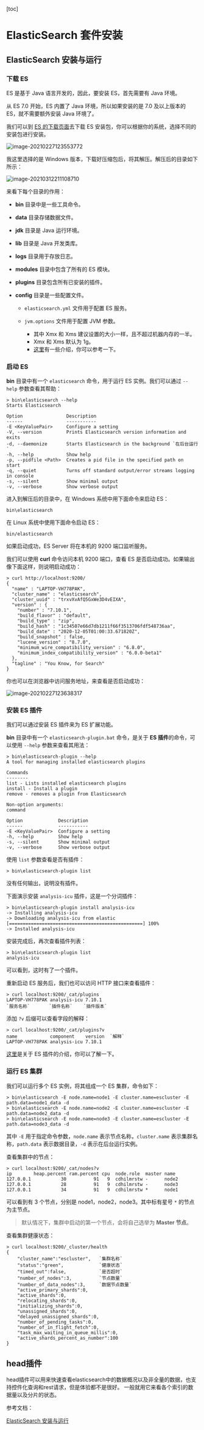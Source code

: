 [toc]



# ElasticSearch 套件安装

## ElasticSearch 安装与运行

### 下载 ES

ES 是基于 Java 语言开发的，因此，要安装 ES，首先需要有 Java 环境。

从 ES 7.0 开始，ES 内置了 Java 环境，所以如果安装的是 7.0 及以上版本的 ES，就不需要额外安装 Java 环境了。

我们可以到 [ES 的下载页面](https://www.elastic.co/downloads/elasticsearch)去下载 ES 安装包，你可以根据你的系统，选择不同的安装包进行安装。

![image-20210227123553772](https://homan-blog.oss-cn-beijing.aliyuncs.com/study-demo/elastic-search-demo/image-20210227123553772.png)

我这里选择的是 Windows 版本，下载好压缩包后，将其解压。解压后的目录如下所示：

![image-20210312211108710](https://homan-blog.oss-cn-beijing.aliyuncs.com/study-demo/elastic-search-demo/20210312211108.png)

来看下每个目录的作用：

- **bin** 目录中是一些工具命令。

- **data** 目录存储数据文件。

- **jdk** 目录是 Java 运行环境。

- **lib** 目录是 Java 开发类库。

- **logs** 目录用于存放日志。

- **modules** 目录中包含了所有的 ES 模块。

- **plugins** 目录包含所有已安装的插件。

- **config** 目录是一些配置文件。

  - `elasticsearch.yml` 文件用于配置 ES 服务。

  - `jvm.options` 文件用于配置 JVM 参数。

    - 其中 Xmx 和 Xms 建议设置的大小一样，且不超过机器内存的一半。
    - Xmx 和 Xms 默认为 1g。
    - [这里](https://www.elastic.co/cn/blog/a-heap-of-trouble)有一些介绍，你可以参考一下。

### 启动 ES

**bin** 目录中有一个 `elasticsearch` 命令，用于运行 ES 实例。我们可以通过 `--help` 参数查看其帮助：

```shell
> bin\elasticsearch --help
Starts Elasticsearch

Option                Description
------                -----------
-E <KeyValuePair>     Configure a setting
-V, --version         Prints Elasticsearch version information and exits
-d, --daemonize       Starts Elasticsearch in the background `在后台运行`
-h, --help            Show help
-p, --pidfile <Path>  Creates a pid file in the specified path on start
-q, --quiet           Turns off standard output/error streams logging in console
-s, --silent          Show minimal output
-v, --verbose         Show verbose output
```

进入到解压后的目录中，在 Windows 系统中用下面命令来启动 ES：

```shell
bin\elasticsearch
```

在 Linux 系统中使用下面命令启动 ES：

```shell
bin/elasticsearch
```

如果启动成功，ES Server 将在本机的 9200 端口监听服务。

我们可以使用 **curl** 命令访问本机 9200 端口，查看 ES 是否启动成功。如果输出像下面这样，则说明启动成功：

```shell
> curl http://localhost:9200/ 
{
  "name" : "LAPTOP-VH778PAK",
  "cluster_name" : "elasticsearch",
  "cluster_uuid" : "trxvXvAfQ5GxWe3D4vEIXA",
  "version" : {
    "number" : "7.10.1",
    "build_flavor" : "default",
    "build_type" : "zip",
    "build_hash" : "1c34507e66d7db1211f66f3513706fdf548736aa",
    "build_date" : "2020-12-05T01:00:33.671820Z",
    "build_snapshot" : false,
    "lucene_version" : "8.7.0",
    "minimum_wire_compatibility_version" : "6.8.0",
    "minimum_index_compatibility_version" : "6.0.0-beta1"
  },
  "tagline" : "You Know, for Search"
}
```

你也可以在浏览器中访问服务地址，来查看是否启动成功：

![image-20210227123638317](https://homan-blog.oss-cn-beijing.aliyuncs.com/study-demo/elastic-search-demo/image-20210227123638317.png)

### 安装 ES 插件

我们可以通过安装 ES 插件来为 ES 扩展功能。

**bin** 目录中有一个 `elasticsearch-plugin.bat` 命令，是关于 **ES 插件**的命令，可以使用 `--help` 参数来查看其用法：

```shell
> bin\elasticsearch-plugin --help
A tool for managing installed elasticsearch plugins

Commands
--------
list - Lists installed elasticsearch plugins
install - Install a plugin
remove - removes a plugin from Elasticsearch

Non-option arguments:
command

Option             Description
------             -----------
-E <KeyValuePair>  Configure a setting
-h, --help         Show help
-s, --silent       Show minimal output
-v, --verbose      Show verbose output
```

使用 `list` 参数查看是否有插件：

```shell
> bin\elasticsearch-plugin list
```

没有任何输出，说明没有插件。

下面演示安装 `analysis-icu` 插件，这是一个分词插件：

```shell
> bin\elasticsearch-plugin install analysis-icu
-> Installing analysis-icu
-> Downloading analysis-icu from elastic
[=================================================] 100%
-> Installed analysis-icu
```

安装完成后，再次查看插件列表：

```shell
> bin\elasticsearch-plugin list
analysis-icu
```

可以看到，这时有了一个插件。

重新启动 ES 服务后，我们也可以访问 HTTP 接口来查看插件：

```shell
> curl localhost:9200/_cat/plugins
LAPTOP-VH778PAK analysis-icu 7.10.1
`服务名称`       `插件名称`    `插件版本`
```

添加 `?v` 后缀可以查看字段的解释：

```shell
> curl localhost:9200/_cat/plugins?v
name            component    version  `解释`
LAPTOP-VH778PAK analysis-icu 7.10.1
```

[这里](https://www.elastic.co/guide/en/elasticsearch/plugins/current/index.html)是关于 ES 插件的介绍，你可以了解一下。



### 运行 ES 集群

我们可以运行多个 ES 实例，将其组成一个 ES 集群，命令如下：

```shell
> bin\elasticsearch -E node.name=node1 -E cluster.name=escluster -E path.data=node1_data -d
> bin\elasticsearch -E node.name=node2 -E cluster.name=escluster -E path.data=node2_data -d
> bin\elasticsearch -E node.name=node3 -E cluster.name=escluster -E path.data=node3_data -d
```

其中 `-E` 用于指定命令参数，`node.name` 表示节点名称，`cluster.name` 表示集群名称，`path.data` 表示数据目录，`-d` 表示在后台运行实例。

查看集群中的节点：

```shell
> curl localhost:9200/_cat/nodes?v
ip        heap.percent ram.percent cpu  node.role  master name
127.0.0.1           30          91   9  cdhilmrstw -      node2
127.0.0.1           28          91   9  cdhilmrstw -      node3
127.0.0.1           34          91   9  cdhilmrstw *      node1
```

可以看到有 3 个节点，分别是 node1，node2，node3。其中标有星号 `*` 的节点为主节点。

> 默认情况下，集群中启动的第一个节点，会将自己选举为 **Master 节点**。

查看集群健康状态：

```shell
> curl localhost:9200/_cluster/health
{
    "cluster_name":"escluster",   `集群名称`
    "status":"green",             `健康状态`
    "timed_out":false,            `是否超时`
    "number_of_nodes":3,          `节点数量`
    "number_of_data_nodes":3,     `数据节点数量` 
    "active_primary_shards":0,
    "active_shards":0,
    "relocating_shards":0,
    "initializing_shards":0,
    "unassigned_shards":0,
    "delayed_unassigned_shards":0,
    "number_of_pending_tasks":0,
    "number_of_in_flight_fetch":0,
    "task_max_waiting_in_queue_millis":0,
    "active_shards_percent_as_number":100
}
```



## head插件

head插件可以用来快速查看elasticsearch中的数据概况以及非全量的数据，也支持控件化查询和rest请求，但是体验都不是很好。
 一般就用它来看各个索引的数据量以及分片的状态。







参考文档：

[ElasticSearch 安装与运行](https://www.cnblogs.com/codeshell/p/14371473.html)































